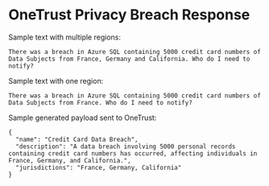 # OneTrust Privacy Breach Response

Sample text with multiple regions:
```
There was a breach in Azure SQL containing 5000 credit card numbers of Data Subjects from France, Germany and California. Who do I need to notify?
```

Sample text with one region:
```
There was a breach in Azure SQL containing 5000 credit card numbers of Data Subjects from France. Who do I need to notify?
```

Sample generated payload sent to OneTrust:
```
{
  "name": "Credit Card Data Breach",
  "description": "A data breach involving 5000 personal records containing credit card numbers has occurred, affecting individuals in France, Germany, and California.",
  "jurisdictions": "France, Germany, California"
}
```
